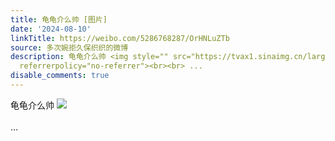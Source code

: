 ```yaml
---
title: 龟龟介么帅 [图片]
date: '2024-08-10'
linkTitle: https://weibo.com/5286768287/OrHNLuZTb
source: 多次婉拒久保织织的微博
description: 龟龟介么帅 <img style="" src="https://tvax1.sinaimg.cn/large/005LMJWfgy1hsjevmnxwbj33ei1dzhdt.jpg"
  referrerpolicy="no-referrer"><br><br> ...
disable_comments: true
---
```

龟龟介么帅 <img style="" src="https://tvax1.sinaimg.cn/large/005LMJWfgy1hsjevmnxwbj33ei1dzhdt.jpg" referrerpolicy="no-referrer"><br><br> ...
